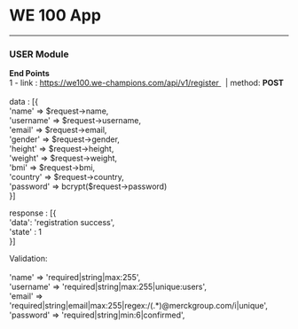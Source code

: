 <h1> WE 100 App</h1>
<hr>
<h3> USER Module </h3>
<b>End Points</b>
<br/>
1 - link : <a href="#"> https://we100.we-champions.com/api/v1/register </a> &nbsp; |  method: <b>POST</b> <br><br>
data : [{<br/>
             'name' => $request->name,<br/>
            'username' => $request->username,<br/>
            'email' => $request->email,<br/>
            'gender' => $request->gender,<br/>
            'height' => $request->height,<br/>
            'weight' => $request->weight,<br/>
            'bmi' => $request->bmi,<br/>
            'country' => $request->country,<br/>
            'password' => bcrypt($request->password)<br/>
}]

response : [{<br/>
  'data': 'registration success',<br>
  'state' : 1 
<br/>}]

Validation: <br><br>
            'name' => 'required|string|max:255',<br>
            'username' => 'required|string|max:255|unique:users',<br>
            'email' => 'required|string|email|max:255|regex:/(.*)@merckgroup\.com/i|unique',<br>
            'password' => 'required|string|min:6|confirmed',<br>
